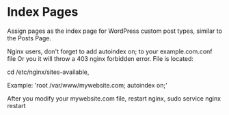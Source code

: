 # Index Pages
Assign pages as the index page for WordPress custom post types, similar to the Posts Page.

Nginx users, don't forget to add autoindex on; to your example.com.conf file Or you it will throw a 403 nginx forbidden error. 
File is located:

cd /etc/nginx/sites-available,

Example:
 'root /var/www/mywebsite.com;
  autoindex on;'

After you modify your mywebsite.com file, restart nginx,
sudo service nginx restart
